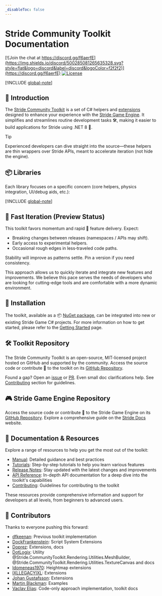 ```yaml
---
_disableToc: false
---
```

# Stride Community Toolkit Documentation

[![Join the chat at https://discord.gg/f6aerfE](https://img.shields.io/discord/500285081265635328.svg?style=flat&logo=discord&label=discord&logoColor=f2f2f2)](https://discord.gg/f6aerfE)
[![License](https://img.shields.io/badge/license-MIT-blue)](https://github.com/stride3d/stride/blob/master/LICENSE.md)

[!INCLUDE [global-note](includes/global-note.md)]

## 👋 Introduction

The [Stride Community Toolkit](https://github.com/stride3d/stride-community-toolkit) is a set of C# helpers and [extensions](manual/animation-extensions/index.md) designed to enhance your experience with the [Stride Game Engine](https://www.stride3d.net/). It simplifies and streamlines routine development tasks 🛠️, making it easier to build applications for Stride using .NET 8 🎉.

> [!TIP]
> Experienced developers can dive straight into the source—these helpers are thin wrappers over Stride APIs, meant to accelerate iteration (not hide the engine).

## 📦 Libraries  

Each library focuses on a specific concern (core helpers, physics integration, UI/debug aids, etc.):

[!INCLUDE [global-note](includes/libraries.md)]

## 🚀 Fast Iteration (Preview Status)

This toolkit favors momentum and rapid 🏃 feature delivery. Expect:

- Breaking changes between releases (namespaces / APIs may shift).
- Early access to experimental helpers.
- Occasional rough edges in less‑traveled code paths.

Stability will improve as patterns settle. Pin a version if you need consistency.

This approach allows us to quickly iterate and integrate new features and improvements. We believe this pace serves the needs of developers who are looking for cutting-edge tools and are comfortable with a more dynamic environment.

## 🔧 Installation

The toolkit, available as a 📦 [NuGet package](https://www.nuget.org/profiles/StrideCommunity), can be integrated into new or existing Stride Game C# projects. For more information on how to get started, please refer to the [Getting Started](manual/getting-started.md) page.

## 🛠️ Toolkit Repository

The Stride Community Toolkit is an open-source, MIT-licensed project hosted on GitHub and supported by the community. Access the source code or contribute 🤝 to the toolkit on its [GitHub Repository](https://github.com/stride3d/stride-community-toolkit).

Found a gap? Open an [issue](https://github.com/stride3d/stride-community-toolkit/issues) or [PR](https://github.com/stride3d/stride-community-toolkit/pulls). Even small doc clarifications help. See [Contributing](contributing/index.md) section for guidelines.

## 🎮 Stride Game Engine Repository

Access the source code or contribute 🤝 to the Stride Game Engine on its [GitHub Repository](https://github.com/stride3d/stride). Explore a comprehensive guide on the [Stride Docs](https://doc.stride3d.net/) website.

## 📃 Documentation & Resources

Explore a range of resources to help you get the most out of the toolkit:

- [Manual](manual/index.md): Detailed guidance and best practices
- [Tutorials](tutorials/index.md): Step-by-step tutorials to help you learn various features
- [Release Notes](release-notes/index.md): Stay updated with the latest changes and improvements
- [API Reference](api/index.md): In-depth API documentation for a deep dive into the toolkit's capabilities
- [Contributing](contributing/index.md): Guidelines for contributing to the toolkit

These resources provide comprehensive information and support for developers at all levels, from beginners to advanced users.

## 👥 Contributors

Thanks to everyone pushing this forward:

- [dfkeenan](https://github.com/dfkeenan): Previous toolkit implementation
- [DockFrankenstein](https://github.com/DockFrankenstein): Script System Extensions
- [Doprez](https://github.com/Doprez): Extensions, docs
- [DotLogix](https://github.com/dotlogix): Utility @Stride.CommunityToolkit.Rendering.Utilities.MeshBuilder, @Stride.CommunityToolkit.Rendering.Utilities.TextureCanvas and docs
- [Idomeneas1970](https://github.com/Idomeneas1970): Heightmap extensions
- [IXLLEGACYIXL](https://github.com/IXLLEGACYIXL): Extensions
- [Johan Gustafsson](https://github.com/johang88): Extensions
- [Martin Blackman](https://github.com/mpblackman): Examples
- [Vaclav Elias](https://github.com/VaclavElias): Code-only approach implementation, toolkit docs
